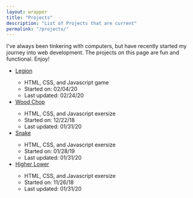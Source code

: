 ```yaml
---
layout: wrapper
title: "Projects"
description: "List of Projects that are current"
permalink: "/projects/"
---
```


<div class="section">
	<p>I've always been tinkering with computers, but have recently started my journey into web development. The projects on this page are fun and functional. Enjoy!</p>
</div>

  <div class="section">
      <ul>
        <li><a href="{{ page.url }}legion">Legion</a></li>
        <ul class = "projectNotes">
          <li>HTML, CSS, and Javascript game</li>
          <li>Started on: 02/04/20</li>
          <li>Last updated: 02/24/20</li>
        </ul>
        <li><a href="{{ page.url }}woodchop">Wood Chop</a></li>
        <ul class = "projectNotes">
          <li>HTML, CSS, and Javascript exersize</li>
          <li>Started on: 12/22/18</li>
          <li>Last updated: 01/31/20</li>
        </ul>
        <li><a href="{{ page.url }}snake">Snake</a></li>
        <ul class = "projectNotes">
          <li>HTML, CSS, and Javascript exersize</li>
          <li>Started on: 01/28/19</li>
          <li>Last updated: 01/31/20</li>
        </ul>
        <li><a href="{{ page.url }}higherlower">Higher Lower</a></li>
        <ul class = "projectNotes">
          <li>HTML, CSS, and Javascript exersize</li>
          <li>Started on: 11/26/18</li>
          <li>Last updated: 01/31/20</li>

